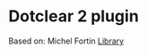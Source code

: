 Dotclear 2 plugin
=================

Based on: Michel Fortin [Library](https://github.com/michelf/php-markdown/)

